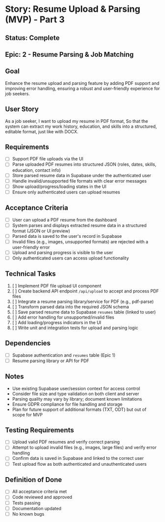 # Story: Resume Upload & Parsing (MVP) - Part 3

## Status: Complete

## Epic: 2 - Resume Parsing & Job Matching

## Goal
Enhance the resume upload and parsing feature by adding PDF support and improving error handling, ensuring a robust and user-friendly experience for job seekers.

## User Story
As a job seeker,
I want to upload my resume in PDF format,
So that the system can extract my work history, education, and skills into a structured, editable format, just like with DOCX.

## Requirements
- [ ] Support PDF file uploads via the UI
- [ ] Parse uploaded PDF resumes into structured JSON (roles, dates, skills, education, contact info)
- [ ] Store parsed resume data in Supabase under the authenticated user
- [ ] Handle invalid/unsupported file formats with clear error messages
- [ ] Show upload/progress/loading states in the UI
- [ ] Ensure only authenticated users can upload resumes

## Acceptance Criteria
- [ ] User can upload a PDF resume from the dashboard
- [ ] System parses and displays extracted resume data in a structured format (JSON or UI preview)
- [ ] Parsed data is saved to the user's record in Supabase
- [ ] Invalid files (e.g., images, unsupported formats) are rejected with a user-friendly error
- [ ] Upload and parsing progress is visible to the user
- [ ] Only authenticated users can access upload functionality

## Technical Tasks
1. [ ] Implement PDF file upload UI component
2. [ ] Create backend API endpoint `/api/upload` to accept and process PDF files
3. [ ] Integrate a resume parsing library/service for PDF (e.g., pdf-parse)
4. [ ] Transform parsed data into the required JSON schema
5. [ ] Save parsed resume data to Supabase `resumes` table (linked to user)
6. [ ] Add error handling for unsupported/invalid files
7. [ ] Add loading/progress indicators in the UI
8. [ ] Write unit and integration tests for upload and parsing logic

## Dependencies
- [ ] Supabase authentication and `resumes` table (Epic 1)
- [ ] Resume parsing library or API for PDF

## Notes
- Use existing Supabase user/session context for access control
- Consider file size and type validation on both client and server
- Parsing quality may vary by library; document known limitations
- Ensure GDPR compliance for file handling and storage
- Plan for future support of additional formats (TXT, ODT) but out of scope for MVP

## Testing Requirements
- [ ] Upload valid PDF resumes and verify correct parsing
- [ ] Attempt to upload invalid files (e.g., images, large files) and verify error handling
- [ ] Confirm data is saved in Supabase and linked to the correct user
- [ ] Test upload flow as both authenticated and unauthenticated users

## Definition of Done
- [ ] All acceptance criteria met
- [ ] Code reviewed and approved
- [ ] Tests passing
- [ ] Documentation updated
- [ ] No known bugs 
